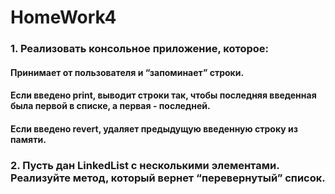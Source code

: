 # HomeWork4
### 1. Реализовать консольное приложение, которое:
####   Принимает от пользователя и “запоминает” строки.
####   Если введено print, выводит строки так, чтобы последняя введенная была первой в списке, а первая - последней.
####   Если введено revert, удаляет предыдущую введенную строку из памяти.

### 2. Пусть дан LinkedList с несколькими элементами. Реализуйте метод, который вернет “перевернутый” список.
